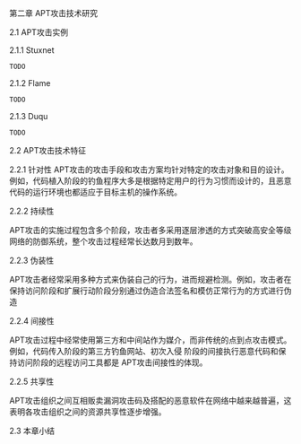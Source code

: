 第二章 APT攻击技术研究

2.1 APT攻击实例

2.1.1 Stuxnet

``TODO``

2.1.2 Flame

``TODO``

2.1.3 Duqu

``TODO``

2.2 APT攻击技术特征

2.2.1 针对性
APT攻击的攻击手段和攻击方案均针对特定的攻击对象和目的设计。例如，代码植入阶段的钓鱼程序大多是根据特定用户的行为习惯而设计的，且恶意代码的运行环境也都适应于目标主机的操作系统。
 
2.2.2 持续性

APT攻击的实施过程包含多个阶段，攻击者多采用逐层渗透的方式突破高安全等级网络的防御系统，整个攻击过程经常长达数月到数年。
 
2.2.3 伪装性

APT攻击者经常采用多种方式来伪装自己的行为，进而规避检测。例如，攻击者在保持访问阶段和扩展行动阶段分别通过伪造合法签名和模仿正常行为的方式进行伪造

2.2.4 间接性

APT攻击过程中经常使用第三方和中间站作为媒介，而非传统的点到点攻击模式。例如，代码传入阶段的第三方钓鱼网站、初次入侵
阶段的间接执行恶意代码和保持访问阶段的远程访问工具都是 
APT攻击间接性的体现。
 
2.2.5 共享性

APT攻击组织之间互相贩卖漏洞攻击码及搭配的恶意软件在网络中越来越普遍，这表明各攻击组织之间的资源共享性逐步增强。

2.3 本章小结

